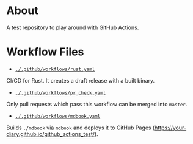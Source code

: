 # About

A test repository to play around with GitHub Actions.

# Workflow Files

- [`./.github/workflows/rust.yaml`](./.github/workflows/rust.yaml)

CI/CD for Rust. It creates a draft release with a built binary.

- [`./.github/workflows/pr_check.yaml`](./.github/workflows/pr_check.yaml)

Only pull requests which pass this workflow can be merged into `master`.

- [`./.github/workflows/mdbook.yaml`](./.github/workflows/mdbook.yaml)

Builds `./mdbook` via `mdbook` and deploys it to GitHub Pages (https://your-diary.github.io/github_actions_test/).

<!-- vim: set spell: -->

